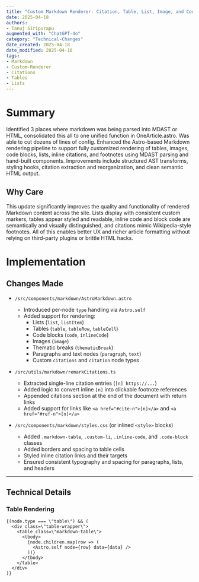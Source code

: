 ```yaml
---
title: "Custom Markdown Renderer: Citation, Table, List, Image, and Code Support"
date: 2025-04-18
authors:
- Tanuj Siripurapu
augmented_with: "ChatGPT-4o"
category: "Technical-Changes"
date_created: 2025-04-18
date_modified: 2025-04-18
tags:
- Markdown
- Custom-Renderer
- Citations
- Tables
- Lists
---
```


# Summary
Identified 3 places where markdown was being parsed into MDAST or HTML, consolidated this all to one unified function in OneArticle.astro. Was able to cut dozens of lines of config. Enhanced the Astro-based Markdown rendering pipeline to support fully customized rendering of tables, images, code blocks, lists, inline citations, and footnotes using MDAST parsing and hand-built components. Improvements include structured AST transforms, styling hooks, citation extraction and reorganization, and clean semantic HTML output.

## Why Care
This update significantly improves the quality and functionality of rendered Markdown content across the site. Lists display with consistent custom markers, tables appear styled and readable, inline code and block code are semantically and visually distinguished, and citations mimic Wikipedia-style footnotes. All of this enables better UX and richer article formatting without relying on third-party plugins or brittle HTML hacks.

# Implementation

## Changes Made

- `/src/components/markdown/AstroMarkdown.astro`
  - Introduced per-node `type` handling via `Astro.self`
  - Added support for rendering:
    - Lists (`list`, `listItem`)
    - Tables (`table`, `tableRow`, `tableCell`)
    - Code blocks (`code`, `inlineCode`)
    - Images (`image`)
    - Thematic breaks (`thematicBreak`)
    - Paragraphs and text nodes (`paragraph`, `text`)
    - Custom `citations` and `citation` node types

- `/src/utils/markdown/remarkCitations.ts`
  - Extracted single-line citation entries (`[n] https://...`)
  - Added logic to convert inline `[n]` into clickable footnote references
  - Appended citations section at the end of the document with return links
  - Added support for links like `<a href="#cite-n">[n]</a>` and `<a href="#ref-n">[n]</a>`

- `/src/components/markdown/styles.css` (or inlined `<style>` blocks)
  - Added `.markdown-table`, `.custom-li`, `.inline-code`, and `.code-block` classes
  - Added borders and spacing to table cells
  - Styled inline citation links and their targets
  - Ensured consistent typography and spacing for paragraphs, lists, and headers

---

## Technical Details

### Table Rendering
```astro
{(node.type === \"table\") && (
  <div class=\"table-wrapper\">
    <table class=\"markdown-table\">
      <tbody>
        {node.children.map(row => (
          <Astro.self node={row} data={data} />
        ))}
      </tbody>
    </table>
  </div>
)}
```
